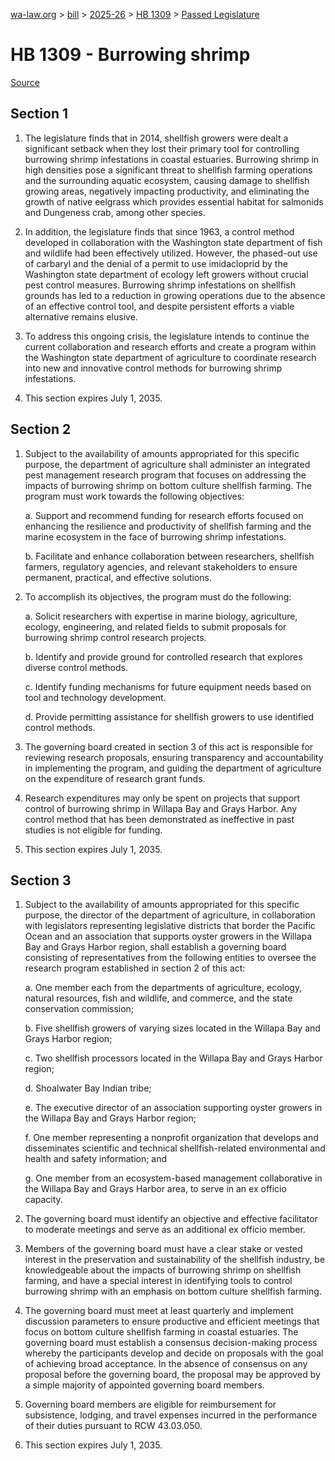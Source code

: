 [wa-law.org](/) > [bill](/bill/) > [2025-26](/bill/2025-26/) > [HB 1309](/bill/2025-26/hb/1309/) > [Passed Legislature](/bill/2025-26/hb/1309/S.PL/)

# HB 1309 - Burrowing shrimp

[Source](http://lawfilesext.leg.wa.gov/biennium/2025-26/Pdf/Bills/House%20Passed%20Legislature/1309-S.PL.pdf)

## Section 1
1. The legislature finds that in 2014, shellfish growers were dealt a significant setback when they lost their primary tool for controlling burrowing shrimp infestations in coastal estuaries. Burrowing shrimp in high densities pose a significant threat to shellfish farming operations and the surrounding aquatic ecosystem, causing damage to shellfish growing areas, negatively impacting productivity, and eliminating the growth of native eelgrass which provides essential habitat for salmonids and Dungeness crab, among other species.

2. In addition, the legislature finds that since 1963, a control method developed in collaboration with the Washington state department of fish and wildlife had been effectively utilized. However, the phased-out use of carbaryl and the denial of a permit to use imidacloprid by the Washington state department of ecology left growers without crucial pest control measures. Burrowing shrimp infestations on shellfish grounds has led to a reduction in growing operations due to the absence of an effective control tool, and despite persistent efforts a viable alternative remains elusive.

3. To address this ongoing crisis, the legislature intends to continue the current collaboration and research efforts and create a program within the Washington state department of agriculture to coordinate research into new and innovative control methods for burrowing shrimp infestations.

4. This section expires July 1, 2035.

## Section 2
1. Subject to the availability of amounts appropriated for this specific purpose, the department of agriculture shall administer an integrated pest management research program that focuses on addressing the impacts of burrowing shrimp on bottom culture shellfish farming. The program must work towards the following objectives:

    a. Support and recommend funding for research efforts focused on enhancing the resilience and productivity of shellfish farming and the marine ecosystem in the face of burrowing shrimp infestations.

    b. Facilitate and enhance collaboration between researchers, shellfish farmers, regulatory agencies, and relevant stakeholders to ensure permanent, practical, and effective solutions.

2. To accomplish its objectives, the program must do the following:

    a. Solicit researchers with expertise in marine biology, agriculture, ecology, engineering, and related fields to submit proposals for burrowing shrimp control research projects.

    b. Identify and provide ground for controlled research that explores diverse control methods.

    c. Identify funding mechanisms for future equipment needs based on tool and technology development.

    d. Provide permitting assistance for shellfish growers to use identified control methods.

3. The governing board created in section 3 of this act is responsible for reviewing research proposals, ensuring transparency and accountability in implementing the program, and guiding the department of agriculture on the expenditure of research grant funds.

4. Research expenditures may only be spent on projects that support control of burrowing shrimp in Willapa Bay and Grays Harbor. Any control method that has been demonstrated as ineffective in past studies is not eligible for funding.

5. This section expires July 1, 2035.

## Section 3
1. Subject to the availability of amounts appropriated for this specific purpose, the director of the department of agriculture, in collaboration with legislators representing legislative districts that border the Pacific Ocean and an association that supports oyster growers in the Willapa Bay and Grays Harbor region, shall establish a governing board consisting of representatives from the following entities to oversee the research program established in section 2 of this act:

    a. One member each from the departments of agriculture, ecology, natural resources, fish and wildlife, and commerce, and the state conservation commission;

    b. Five shellfish growers of varying sizes located in the Willapa Bay and Grays Harbor region;

    c. Two shellfish processors located in the Willapa Bay and Grays Harbor region;

    d. Shoalwater Bay Indian tribe;

    e. The executive director of an association supporting oyster growers in the Willapa Bay and Grays Harbor region;

    f. One member representing a nonprofit organization that develops and disseminates scientific and technical shellfish-related environmental and health and safety information; and

    g. One member from an ecosystem-based management collaborative in the Willapa Bay and Grays Harbor area, to serve in an ex officio capacity.

2. The governing board must identify an objective and effective facilitator to moderate meetings and serve as an additional ex officio member.

3. Members of the governing board must have a clear stake or vested interest in the preservation and sustainability of the shellfish industry, be knowledgeable about the impacts of burrowing shrimp on shellfish farming, and have a special interest in identifying tools to control burrowing shrimp with an emphasis on bottom culture shellfish farming.

4. The governing board must meet at least quarterly and implement discussion parameters to ensure productive and efficient meetings that focus on bottom culture shellfish farming in coastal estuaries. The governing board must establish a consensus decision-making process whereby the participants develop and decide on proposals with the goal of achieving broad acceptance. In the absence of consensus on any proposal before the governing board, the proposal may be approved by a simple majority of appointed governing board members.

5. Governing board members are eligible for reimbursement for subsistence, lodging, and travel expenses incurred in the performance of their duties pursuant to RCW 43.03.050.

6. This section expires July 1, 2035.
